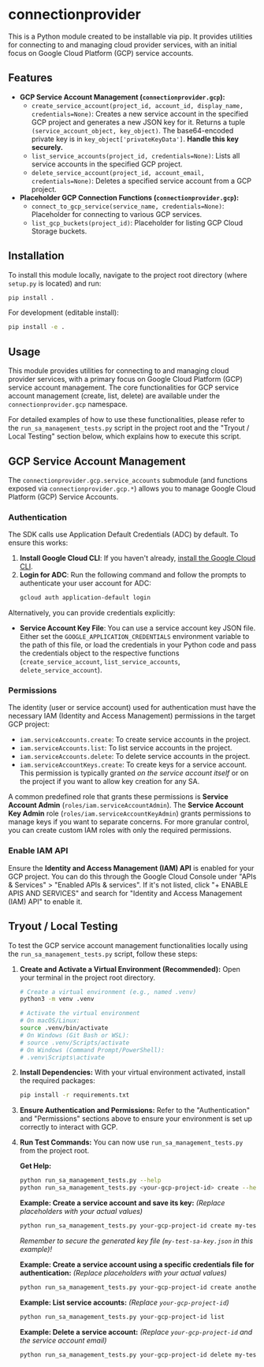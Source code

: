 # connectionprovider

This is a Python module created to be installable via pip. It provides utilities for connecting to and managing cloud provider services, with an initial focus on Google Cloud Platform (GCP) service accounts.

## Features

-   **GCP Service Account Management (`connectionprovider.gcp`):**
    -   `create_service_account(project_id, account_id, display_name, credentials=None)`: Creates a new service account in the specified GCP project and generates a new JSON key for it. Returns a tuple `(service_account_object, key_object)`. The base64-encoded private key is in `key_object['privateKeyData']`. **Handle this key securely.**
    -   `list_service_accounts(project_id, credentials=None)`: Lists all service accounts in the specified GCP project.
    -   `delete_service_account(project_id, account_email, credentials=None)`: Deletes a specified service account from a GCP project.
-   **Placeholder GCP Connection Functions (`connectionprovider.gcp`):**
    -   `connect_to_gcp_service(service_name, credentials=None)`: Placeholder for connecting to various GCP services.
    -   `list_gcp_buckets(project_id)`: Placeholder for listing GCP Cloud Storage buckets.


## Installation

To install this module locally, navigate to the project root directory (where `setup.py` is located) and run:

```bash
pip install .
```

For development (editable install):

```bash
pip install -e .
```

## Usage

This module provides utilities for connecting to and managing cloud provider services, with a primary focus on Google Cloud Platform (GCP) service account management. The core functionalities for GCP service account management (create, list, delete) are available under the `connectionprovider.gcp` namespace.

For detailed examples of how to use these functionalities, please refer to the `run_sa_management_tests.py` script in the project root and the "Tryout / Local Testing" section below, which explains how to execute this script.

## GCP Service Account Management

The `connectionprovider.gcp.service_accounts` submodule (and functions exposed via `connectionprovider.gcp.*`) allows you to manage Google Cloud Platform (GCP) Service Accounts.

### Authentication

The SDK calls use Application Default Credentials (ADC) by default. To ensure this works:

1.  **Install Google Cloud CLI**: If you haven't already, [install the Google Cloud CLI](https://cloud.google.com/sdk/docs/install).
2.  **Login for ADC**: Run the following command and follow the prompts to authenticate your user account for ADC:
    ```bash
    gcloud auth application-default login
    ```

Alternatively, you can provide credentials explicitly:
*   **Service Account Key File**: You can use a service account key JSON file. Either set the `GOOGLE_APPLICATION_CREDENTIALS` environment variable to the path of this file, or load the credentials in your Python code and pass the credentials object to the respective functions (`create_service_account`, `list_service_accounts`, `delete_service_account`).

### Permissions

The identity (user or service account) used for authentication must have the necessary IAM (Identity and Access Management) permissions in the target GCP project:

*   `iam.serviceAccounts.create`: To create service accounts in the project.
*   `iam.serviceAccounts.list`: To list service accounts in the project.
*   `iam.serviceAccounts.delete`: To delete service accounts in the project.
*   `iam.serviceAccountKeys.create`: To create keys for a service account. This permission is typically granted *on the service account itself* or on the project if you want to allow key creation for any SA.

A common predefined role that grants these permissions is **Service Account Admin** (`roles/iam.serviceAccountAdmin`). The **Service Account Key Admin** role (`roles/iam.serviceAccountKeyAdmin`) grants permissions to manage keys if you want to separate concerns. For more granular control, you can create custom IAM roles with only the required permissions.

### Enable IAM API

Ensure the **Identity and Access Management (IAM) API** is enabled for your GCP project. You can do this through the Google Cloud Console under "APIs & Services" > "Enabled APIs & services". If it's not listed, click "+ ENABLE APIS AND SERVICES" and search for "Identity and Access Management (IAM) API" to enable it.

## Tryout / Local Testing

To test the GCP service account management functionalities locally using the `run_sa_management_tests.py` script, follow these steps:

1.  **Create and Activate a Virtual Environment (Recommended):**
    Open your terminal in the project root directory.
    ```bash
    # Create a virtual environment (e.g., named .venv)
    python3 -m venv .venv

    # Activate the virtual environment
    # On macOS/Linux:
    source .venv/bin/activate
    # On Windows (Git Bash or WSL):
    # source .venv/Scripts/activate
    # On Windows (Command Prompt/PowerShell):
    # .venv\Scripts\activate
    ```

2.  **Install Dependencies:**
    With your virtual environment activated, install the required packages:
    ```bash
    pip install -r requirements.txt
    ```

3.  **Ensure Authentication and Permissions:**
    Refer to the "Authentication" and "Permissions" sections above to ensure your environment is set up correctly to interact with GCP.

4.  **Run Test Commands:**
    You can now use `run_sa_management_tests.py` from the project root.

    **Get Help:**
    ```bash
    python run_sa_management_tests.py --help
    python run_sa_management_tests.py <your-gcp-project-id> create --help
    ```

    **Example: Create a service account and save its key:**
    *(Replace placeholders with your actual values)*
    ```bash
    python run_sa_management_tests.py your-gcp-project-id create my-test-sa "My Test SA Display Name" --save-key-to ./my-test-sa-key.json
    ```
    *Remember to secure the generated key file (`my-test-sa-key.json` in this example)!*

    **Example: Create a service account using a specific credentials file for authentication:**
    *(Replace placeholders with your actual values)*
    ```bash
    python run_sa_management_tests.py your-gcp-project-id create another-sa "Another SA" --save-key-to ./another-sa-key.json --credentials-file /path/to/your/authenticating-sa-key.json
    ```

    **Example: List service accounts:**
    *(Replace `your-gcp-project-id`)*
    ```bash
    python run_sa_management_tests.py your-gcp-project-id list
    ```

    **Example: Delete a service account:**
    *(Replace `your-gcp-project-id` and the service account email)*
    ```bash
    python run_sa_management_tests.py your-gcp-project-id delete my-test-sa@your-gcp-project-id.iam.gserviceaccount.com
    ``` 